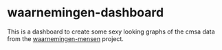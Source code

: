 # waarnemingen-dashboard

This is a dashboard to create some sexy looking graphs of the cmsa data from 
the [waarnemingen-mensen](https://github.com/amsterdam/waarnemingen-mensen) project.
